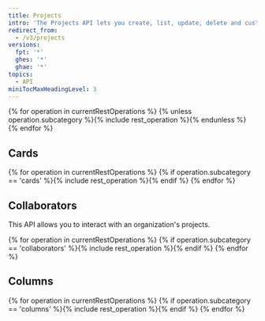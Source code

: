 ```yaml
---
title: Projects
intro: 'The Projects API lets you create, list, update, delete and customize projects in a repository.'
redirect_from:
  - /v3/projects
versions:
  fpt: '*'
  ghes: '*'
  ghae: '*'
topics:
  - API
miniTocMaxHeadingLevel: 3
---
```


{% for operation in currentRestOperations %}
  {% unless operation.subcategory %}{% include rest_operation %}{% endunless %}
{% endfor %}

## Cards

{% for operation in currentRestOperations %}
  {% if operation.subcategory == 'cards' %}{% include rest_operation %}{% endif %}
{% endfor %}

## Collaborators

This API allows you to interact with an organization's projects.

{% for operation in currentRestOperations %}
  {% if operation.subcategory == 'collaborators' %}{% include rest_operation %}{% endif %}
{% endfor %}

## Columns

{% for operation in currentRestOperations %}
  {% if operation.subcategory == 'columns' %}{% include rest_operation %}{% endif %}
{% endfor %}
